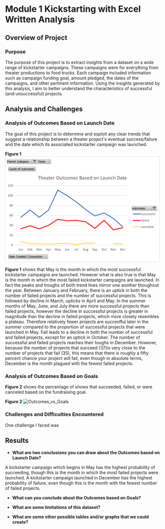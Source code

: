 # Module 1 Kickstarting with Excel Written Analysis

## **Overview of Project**

### Purpose
The purpose of this project is to extract insights from a dataset on a wide range of kickstarter campaigns. These campaigns were for everything from theater productions to food trucks. Each campaign included information such as campaign funding goal, amount pledged, the dates of the campaigns, and other pertinent information. Using the insights generated by this analysis, I aim to better understand the characteristics of successful (and unsuccessful) projects.

## **Analysis and Challenges**
### Analysis of Outcomes Based on Launch Date
The goal of this project is to determine and exploit any clear trends that suggest a relationship between a theater project's eventual success/failure and the date which its associated kickstarter campaign was launched. 

**Figure 1**
![Theater_Outcomes_vs_Launch](Theater_Outcomes_vs_Launch.png)

**Figure 1** shows that May is the month in which the most successful kickstarter campaigns are launched. However what is also true is that May is the month in which the most failed kickstarter campaigns are launched. In fact the peaks and troughs of both trend lines mirror one another thoughout the year. Between January and February, there is an uptick in both the number of failed projects and the number of successful projects. This is followed by decline in March, upticks in April and May. In the summer months of May, June, and July there are more successful projects than failed projects, however the decline in successful projects is greater in magnitude than the decline in failed projects, which more closely resembles a plateau. Therefore relatively fewer projects are succesfful later in the summer compared to the proportion of successful projects that were launched in May. Fall leads to a decline in both the number of successful and failed projects, except for an uptick in October. The number of successful and failed projects reaches their toughs in December. However, because the number of projects that succeed (37)is very close to the number of projects that fail (35), this means that there is roughly a fifty percent chance your project will fail, even though in absolute terms, December is the month plagued with the fewest failed projects. 

### Analysis of Outcomes Based on Goals

**Figure 2** shows the percentage of shows that succeeded, failed, or were canceled based on the fundraising goal. 

**Figure 2**
![Outcomes_vs_Goals](Outcomes_vs_Launch.png)


### Challenges and Difficulties Encountered
One challenge I faced was 


## **Results**

- **What are two conclusions you can draw about the Outcomes based on Launch Date?**

A kickstarter campaign which begins in May has the highest probability of succeeding, though this is the month in which the most failed projects were launched. A kickstarter campaign launched in December has the highest probability of failure, even though this is the month with the fewest number of failed projects.

- **What can you conclude about the Outcomes based on Goals?**

- **What are some limitations of this dataset?**


- **What are some other possible tables and/or graphs that we could create?**
